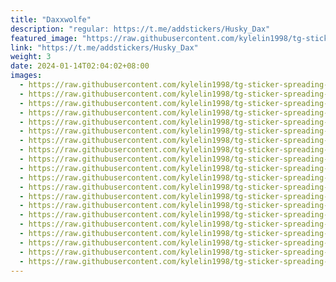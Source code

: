 ```yaml
---
title: "Daxxwolfe"
description: "regular: https://t.me/addstickers/Husky_Dax"
featured_image: "https://raw.githubusercontent.com/kylelin1998/tg-sticker-spreading-worldwide-images/main/img/b08ab22e-e050-4fb1-8400-7f0300686bdb.jpg"
link: "https://t.me/addstickers/Husky_Dax"
weight: 3
date: 2024-01-14T02:04:02+08:00
images:
  - https://raw.githubusercontent.com/kylelin1998/tg-sticker-spreading-worldwide-images/main/img/b08ab22e-e050-4fb1-8400-7f0300686bdb.jpg
  - https://raw.githubusercontent.com/kylelin1998/tg-sticker-spreading-worldwide-images/main/img/3df33ef0-30e1-4f74-864b-815be7f9daa9.jpg
  - https://raw.githubusercontent.com/kylelin1998/tg-sticker-spreading-worldwide-images/main/img/623c2564-e1d3-4d3d-a7fb-13bc64bba3e2.jpg
  - https://raw.githubusercontent.com/kylelin1998/tg-sticker-spreading-worldwide-images/main/img/a276a6d9-1655-407f-9218-0b5d0e0366e7.jpg
  - https://raw.githubusercontent.com/kylelin1998/tg-sticker-spreading-worldwide-images/main/img/7da1e1b6-5212-417d-bba1-1648ab958aa4.jpg
  - https://raw.githubusercontent.com/kylelin1998/tg-sticker-spreading-worldwide-images/main/img/557cef2b-d961-487e-b86c-5b4bc701f606.jpg
  - https://raw.githubusercontent.com/kylelin1998/tg-sticker-spreading-worldwide-images/main/img/6e06dc35-9f25-45fc-bb1a-ea7c055b35b5.jpg
  - https://raw.githubusercontent.com/kylelin1998/tg-sticker-spreading-worldwide-images/main/img/624bf686-d57c-44c7-bb2f-e2a024e7839d.jpg
  - https://raw.githubusercontent.com/kylelin1998/tg-sticker-spreading-worldwide-images/main/img/eebcd55c-a7d6-4ba9-b84e-5045f5de1e36.jpg
  - https://raw.githubusercontent.com/kylelin1998/tg-sticker-spreading-worldwide-images/main/img/c06053e0-f2bf-45e9-8fc2-31911e842a88.jpg
  - https://raw.githubusercontent.com/kylelin1998/tg-sticker-spreading-worldwide-images/main/img/3533fa5f-250e-458f-8eec-9b37d109de25.jpg
  - https://raw.githubusercontent.com/kylelin1998/tg-sticker-spreading-worldwide-images/main/img/f85866ce-6e03-4131-83de-e59a7dcfeb3e.jpg
  - https://raw.githubusercontent.com/kylelin1998/tg-sticker-spreading-worldwide-images/main/img/7a568eb4-c8c0-4638-9a2b-545b17f152eb.jpg
  - https://raw.githubusercontent.com/kylelin1998/tg-sticker-spreading-worldwide-images/main/img/10e75429-3fef-4d6f-ae61-570291a092b9.jpg
  - https://raw.githubusercontent.com/kylelin1998/tg-sticker-spreading-worldwide-images/main/img/801bdae7-fb4e-42e6-b4d6-479fb4f3c0e3.jpg
  - https://raw.githubusercontent.com/kylelin1998/tg-sticker-spreading-worldwide-images/main/img/2bd84530-4386-4cbe-b7ca-69a8a7f2a9ed.jpg
  - https://raw.githubusercontent.com/kylelin1998/tg-sticker-spreading-worldwide-images/main/img/963b106a-b243-4636-9935-a65f52b2d3a7.jpg
  - https://raw.githubusercontent.com/kylelin1998/tg-sticker-spreading-worldwide-images/main/img/2d176b75-b054-4a0c-8657-aec6590d0721.jpg
  - https://raw.githubusercontent.com/kylelin1998/tg-sticker-spreading-worldwide-images/main/img/ca6bff76-1042-44ee-9991-cbe250c94389.jpg
  - https://raw.githubusercontent.com/kylelin1998/tg-sticker-spreading-worldwide-images/main/img/4358c29f-97a0-4aad-bf0e-877bd5084a55.jpg
---
```

